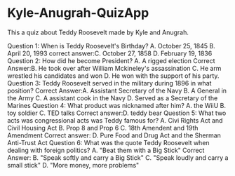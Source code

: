 # Kyle-Anugrah-QuizApp
This a quiz about Teddy Roosevelt made by Kyle and Anugrah.

Question 1: When is Teddy Roosevelt's Birthday?
A. October 25, 1845
B. April 20, 1993
correct answer:C. October 27, 1858
D. February 19, 1836
Question 2: How did he become President?
A. A rigged election
Correct Answer:B. He took over after William Mckineley's assassination
C. He arm wrestled his candidates and won
D. He won with the support of his party.
Question 3: Teddy Roosevelt served in the military during 1896 in what position?
Correct Answer:A. Assistant Secretary of the Navy
B. A General in the Army
C. A assistant cook in the Navy
D. Served as a Secretary of the Marines
Question 4: What product was nicknamed after him?
A. the WiiU
B. toy soldier
C. TED talks
Correct answer:D. teddy bear
Question 5: What two acts was congressional acts was Teddy famous for?
A. Civi Rights Act and Civil Housing Act
B. Prop 8 and Prop 6
C. 18th Amendent and 19th Amendment
Correct answer: D. Pure Food and Drug Act and the Sherman Anti-Trust Act
Question 6: What was the quote Teddy Roosevelt when dealing with foreign politics?
A. "Beat them with a Big Stick"
Correct Answer: B. "Speak softly and carry a Big Stick"
C. "Speak loudly and carry a small stick"
D. "More money, more problems"